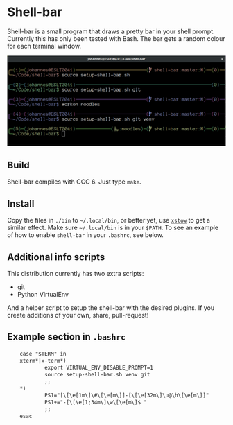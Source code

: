 Shell-bar
=========

Shell-bar is a small program that draws a pretty bar in your shell prompt.
Currently this has only been tested with Bash. The bar gets a random colour for
each terminal window.

![screenshot](screenshot.png)

Build
-----

Shell-bar compiles with GCC 6. Just type `make`.

Install
-------

Copy the files in `./bin` to `~/.local/bin`, or better yet, use
[`xstow`](http://xstow.sourceforge.net) to get a similar effect. Make sure
`~/.local/bin` is in your `$PATH`. To see an example of how to enable
`shell-bar` in your `.bashrc`, see below.

Additional info scripts
-----------------------

This distribution currently has two extra scripts:

- git
- Python VirtualEnv

And a helper script to setup the shell-bar with the desired plugins. If you
create additions of your own, share, pull-request!

Example section in `.bashrc`
----------------------------

        case "$TERM" in
        xterm*|x-term*)
                export VIRTUAL_ENV_DISABLE_PROMPT=1
                source setup-shell-bar.sh venv git
                ;;
        *)
                PS1="[\[\e[1m\]\#\[\e[m\]]-[\[\e[32m\]\u@\h\[\e[m\]]"
                PS1+="-[\[\e[1;34m\]\w\[\e[m\]$ "
                ;;
        esac
